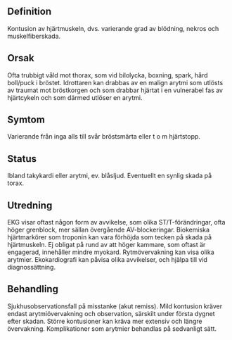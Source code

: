 ## Definition

Kontusion av hjärtmuskeln, dvs. varierande grad av blödning, nekros och muskelfiberskada.

## Orsak

Ofta trubbigt våld mot thorax, som vid bilolycka, boxning, spark, hård boll/puck i bröstet. Idrottaren kan drabbas av en malign arytmi som utlösts av traumat mot bröstkorgen och som drabbar hjärtat i en vulnerabel fas av hjärtcykeln och som därmed utlöser en arytmi.

## Symtom

Varierande från inga alls till svår bröstsmärta eller t o m hjärtstopp.

## Status

Ibland takykardi eller arytmi, ev. blåsljud. Eventuellt en synlig skada på torax.

## Utredning

EKG visar oftast någon form av avvikelse, som olika ST/T-förändringar, ofta höger grenblock, mer sällan övergående AV-blockeringar.
Biokemiska hjärtmarkörer som troponin kan vara förhöjda som tecken på skada på hjärtmuskeln. Ej obligat på rund av att höger kammare, som oftast är engagerad, innehåller mindre myokard. Rytmövervakning kan visa olika arytmier. Ekokardiografi kan påvisa olika avvikelser, och hjälpa till vid diagnossättning.

## Behandling

Sjukhusobservationsfall på misstanke (akut remiss). Mild kontusion kräver endast arytmiövervakning och observation, särskilt under första dygnet efter skadan. Större kontusioner kan kräva mer extensiv och längre övervakning. Komplikationer som arytmier behandlas på sedvanligt sätt.

